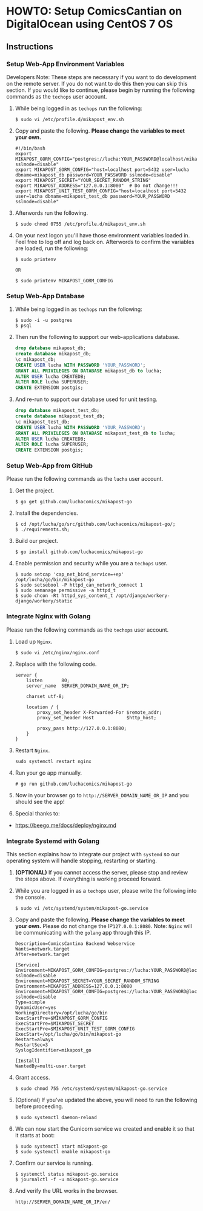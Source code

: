# HOWTO: Setup ComicsCantian on DigitalOcean using CentOS 7 OS

## Instructions
### Setup Web-App Environment Variables
Developers Note: These steps are necessary if you want to do development on the remote server. If you do not want to do this then you can skip this section. If you would like to continue, please begin by running the following commands as the ``techops`` user account.

1. While being logged in as ``techops`` run the following:

    ```
    $ sudo vi /etc/profile.d/mikapost_env.sh
    ```


2. Copy and paste the following. **Please change the variables to meet your own.**

    ```
    #!/bin/bash
    export MIKAPOST_GORM_CONFIG="postgres://lucha:YOUR_PASSWORD@localhost/mikapost_db?sslmode=disable"
    export MIKAPOST_GORM_CONFIG="host=localhost port=5432 user=lucha dbname=mikapost_db password=YOUR_PASSWORD sslmode=disable"
    export MIKAPOST_SECRET="YOUR_SECRET_RANDOM_STRING"
    export MIKAPOST_ADDRESS="127.0.0.1:8080"  # Do not change!!!
    export MIKAPOST_UNIT_TEST_GORM_CONFIG="host=localhost port=5432 user=lucha dbname=mikapost_test_db password=YOUR_PASSWORD sslmode=disable"
    ```


3. Afterwords run the following.

    ```
    $ sudo chmod 0755 /etc/profile.d/mikapost_env.sh
    ```


4. On your next logon you'll have those environment variables loaded in. Feel free to log off and log back on. Afterwords to confirm the variables are loaded, run the following:

    ```
    $ sudo printenv

    OR

    $ sudo printenv MIKAPOST_GORM_CONFIG
    ```


### Setup Web-App Database

1. While being logged in as ``techops`` run the following:

    ```
    $ sudo -i -u postgres
    $ psql
    ```


2. Then run the following to support our web-applications database.

    ```sql
    drop database mikapost_db;
    create database mikapost_db;
    \c mikapost_db;
    CREATE USER lucha WITH PASSWORD 'YOUR_PASSWORD';
    GRANT ALL PRIVILEGES ON DATABASE mikapost_db to lucha;
    ALTER USER lucha CREATEDB;
    ALTER ROLE lucha SUPERUSER;
    CREATE EXTENSION postgis;
    ```


3. And re-run to support our database used for unit testing.

    ```sql
    drop database mikapost_test_db;
    create database mikapost_test_db;
    \c mikapost_test_db;
    CREATE USER lucha WITH PASSWORD 'YOUR_PASSWORD';
    GRANT ALL PRIVILEGES ON DATABASE mikapost_test_db to lucha;
    ALTER USER lucha CREATEDB;
    ALTER ROLE lucha SUPERUSER;
    CREATE EXTENSION postgis;
    ```


### Setup Web-App from GitHub
Please run the following commands as the ``lucha`` user account.

1. Get the project.

    ```
    $ go get github.com/luchacomics/mikapost-go
    ```


2. Install the dependencies.

    ```
    $ cd /opt/lucha/go/src/github.com/luchacomics/mikapost-go/;
    $ ./requirements.sh;
    ```


3. Build our project.

   ```
   $ go install github.com/luchacomics/mikapost-go
   ```


4. Enable permission and security while you are a ``techops`` user.

    ```
    $ sudo setcap 'cap_net_bind_service=+ep' /opt/lucha/go/bin/mikapost-go
    $ sudo setsebool -P httpd_can_network_connect 1
    $ sudo semanage permissive -a httpd_t
    $ sudo chcon -Rt httpd_sys_content_t /opt/django/workery-django/workery/static
    ```


### Integrate Nginx with Golang
Please run the following commands as the ``techops`` user account.

1. Load up ``Nginx``.

   ```
   $ sudo vi /etc/nginx/nginx.conf
   ```


2. Replace with the following code.

    ```
    server {
        listen       80;
        server_name  SERVER_DOMAIN_NAME_OR_IP;

        charset utf-8;

        location / {
            proxy_set_header X-Forwarded-For $remote_addr;
            proxy_set_header Host            $http_host;

            proxy_pass http://127.0.0.1:8080;
        }
    }
    ```


3. Restart ``Nginx``.

    ```
    sudo systemctl restart nginx
    ```


4. Run your go app manually.

    ```
    # go run github.com/luchacomics/mikapost-go
    ```


5. Now in your browser go to ``http://SERVER_DOMAIN_NAME_OR_IP`` and you should see the app!


6. Special thanks to:

  * https://beego.me/docs/deploy/nginx.md


### Integrate Systemd with Golang

This section explains how to integrate our project with ``systemd`` so our operating system will handle stopping, restarting or starting.

1. **(OPTIONAL)** If you cannot access the server, please stop and review the steps above. If everything is working proceed forward.


2. While you are logged in as a ``techops`` user, please write the following into the console.

    ```
    $ sudo vi /etc/systemd/system/mikapost-go.service
    ```


3. Copy and paste the following. **Please change the variables to meet your own.** Please do not change the IP``127.0.0.1:8080``. Note: ``Nginx`` will be communicating with the ``golang`` app through this IP.

    ```
    Description=ComicsCantina Backend Webservice
    Wants=network.target
    After=network.target

    [Service]
    Environment=MIKAPOST_GORM_CONFIG=postgres://lucha:YOUR_PASSWORD@localhost/mikapost_db?sslmode=disable
    Environment=MIKAPOST_SECRET=YOUR_SECRET_RANDOM_STRING
    Environment=MIKAPOST_ADDRESS=127.0.0.1:8080
    Environment=MIKAPOST_GORM_CONFIG=postgres://lucha:YOUR_PASSWORD@localhost/mikapost_test_db?sslmode=disable
    Type=simple
    DynamicUser=yes
    WorkingDirectory=/opt/lucha/go/bin
    ExecStartPre=$MIKAPOST_GORM_CONFIG
    ExecStartPre=$MIKAPOST_SECRET
    ExecStartPre=$MIKAPOST_UNIT_TEST_GORM_CONFIG
    ExecStart=/opt/lucha/go/bin/mikapost-go
    Restart=always
    RestartSec=3
    SyslogIdentifier=mikapost_go

    [Install]
    WantedBy=multi-user.target
    ```


4. Grant access.

   ```
   $ sudo chmod 755 /etc/systemd/system/mikapost-go.service
   ```


5. (Optional) If you've updated the above, you will need to run the following before proceeding.

    ```
    $ sudo systemctl daemon-reload
    ```


6. We can now start the Gunicorn service we created and enable it so that it starts at boot:

    ```
    $ sudo systemctl start mikapost-go
    $ sudo systemctl enable mikapost-go
    ```


7. Confirm our service is running.

    ```
    $ systemctl status mikapost-go.service
    $ journalctl -f -u mikapost-go.service
    ```


8. And verify the URL works in the browser.

    ```text
    http://SERVER_DOMAIN_NAME_OR_IP/en/
    ```

